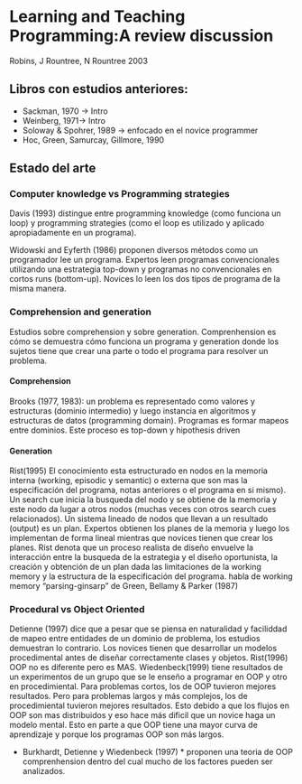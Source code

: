 # Learning and Teaching Programming:A review discussion

Robins, J Rountree, N Rountree
2003

## Libros con estudios anteriores:
* Sackman, 1970 -> Intro
* Weinberg, 1971-> Intro
* Soloway & Spohrer, 1989 -> enfocado en el novice programmer
* Hoc, Green, Samurcay, Gillmore, 1990

## Estado del arte

### Computer knowledge vs Programming strategies

Davis (1993) distingue entre programming knowledge (como funciona un loop) y programming strategies (como el loop es utilizado y aplicado apropiadamente en un programa).

Widowski and Eyferth (1986) proponen diversos métodos como un programador lee un programa. Expertos leen programas convencionales utilizando una estrategia top-down y programas no convencionales en cortos runs (bottom-up). Novices lo leen los dos tipos de programa de la misma manera.

### Comprehension and generation

Estudios sobre comprehension y sobre generation. Comprenhension es cómo se demuestra cómo funciona un programa y generation donde los sujetos tiene que crear una parte o todo el programa para resolver un problema.

#### Comprehension
Brooks (1977, 1983): un problema es representado como valores y estructuras (dominio intermedio) y luego instancia en algoritmos y estructuras de datos (programming domain).
Programas es formar mapeos entre dominios.
Este proceso es top-down y hipothesis driven

#### Generation
Rist(1995)
El conocimiento esta estructurado en nodos  en la memoria interna (working, episodic y semantic) o externa que son mas la especificación del programa, notas anteriores o el programa en si mismo).
Un search cue inicia la busqueda del nodo y se obtiene de la memoria y este nodo da lugar a otros nodos (muchas veces con otros search cues relacionados). Un sistema lineado de nodos que llevan a un resultado (output) es un plan.
Expertos obtienen los planes de la memoria y luego los implementan de forma lineal mientras que novices tienen que crear los planes.
Rist denota que un proceso realista de diseño envuelve la interacción  entre la busqueda de la estrategia y el diseño oportunista, la creación y obtención de un plan dada las limitaciones de la working memory y la estructura de la especificación del programa.
habla de working memory “parsing-ginsarp” de Green, Bellamy & Parker (1987)

### Procedural vs Object Oriented
Detienne (1997) dice que a pesar que se piensa en naturalidad y faciliddad de mapeo entre entidades de un dominio de problema, los estudios demuestran lo contrario.
Los novices tienen que desarrollar un modelos procedimental antes de diseñar correctamente clases y objetos.
Rist(1996) OOP no es diferente pero es MAS.
Wiedenbeck(1999) tiene resultados de un experimentos de un grupo que se le enseño a programar en OOP y otro en procedimiental.
Para problemas cortos, los de OOP tuvieron mejores resultados. Pero para problemas largos y más complejos, los de procedimiental
tuvieron mejores resultados. Esto debido a que los flujos en OOP son mas distribuidos y eso hace más dificil que un novice haga
un modelo mental. Esto en parte a que OOP tiene una mayor curva de aprendizaje  y porque los programas OOP son más largos.
* Burkhardt, Detienne y Wiedenbeck (1997) * proponen una teoria de OOP comprenhension dentro del cual mucho de los factores pueden ser analizados.
